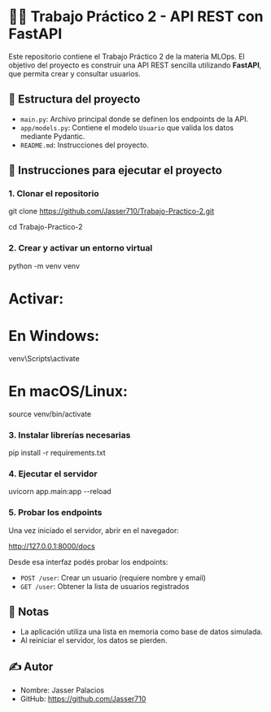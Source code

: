 # 🧑‍💻 Trabajo Práctico 2 - API REST con FastAPI

Este repositorio contiene el Trabajo Práctico 2 de la materia MLOps. El objetivo del proyecto es construir una API REST sencilla utilizando **FastAPI**, que permita crear y consultar usuarios.

## 📁 Estructura del proyecto

- `main.py`: Archivo principal donde se definen los endpoints de la API.
- `app/models.py`: Contiene el modelo `Usuario` que valida los datos mediante Pydantic.
- `README.md`: Instrucciones del proyecto.

## 🚀 Instrucciones para ejecutar el proyecto

### 1. Clonar el repositorio

git clone https://github.com/Jasser710/Trabajo-Practico-2.git

cd Trabajo-Practico-2

### 2. Crear y activar un entorno virtual

python -m venv venv

# Activar:
# En Windows:
venv\Scripts\activate
# En macOS/Linux:
source venv/bin/activate

### 3. Instalar librerías necesarias

pip install -r requirements.txt

### 4. Ejecutar el servidor

uvicorn app.main:app --reload

### 5. Probar los endpoints

Una vez iniciado el servidor, abrir en el navegador:

http://127.0.0.1:8000/docs

Desde esa interfaz podés probar los endpoints:

- `POST /user`: Crear un usuario (requiere nombre y email)
- `GET /user`: Obtener la lista de usuarios registrados

## 📌 Notas

- La aplicación utiliza una lista en memoria como base de datos simulada.
- Al reiniciar el servidor, los datos se pierden.

## ✍️ Autor

- Nombre: Jasser Palacios
- GitHub: https://github.com/Jasser710
